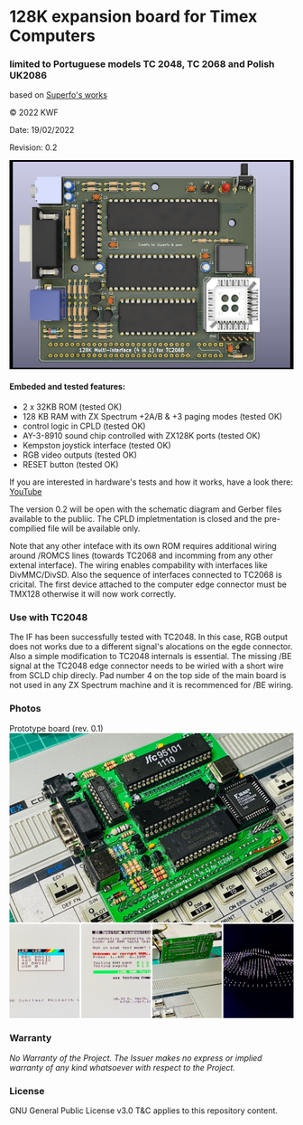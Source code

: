 # 128K expansion board for Timex Computers 
### limited to Portuguese models TC 2048, TC 2068 and Polish UK2086
based on [Superfo's works](https://worldofspectrum.org/forums/discussion/comment/790105/#Comment_790105)

© 2022 KWF

Date: 19/02/2022

Revision: 0.2

![3D model](/Docs/TC2068_128K_4in1_v0_2.png)

#### Embeded and tested features:

* 2 x 32KB ROM (tested OK)
* 128 KB RAM with ZX Spectrum +2A/B & +3 paging modes (tested OK)
* control logic in CPLD (tested OK)
* AY-3-8910 sound chip controlled with ZX128K ports (tested OK)
* Kempston joystick interface (tested OK)
* RGB video outputs (tested OK)
* RESET button (tested OK)

If you are interested in hardware's tests and how it works, have a look there: [YouTube](https://youtu.be/7duh5zHNvDc)

The version 0.2 will be open with the schematic diagram and Gerber files available to the publiic. The CPLD impletmentation is closed and the pre-compilied file will be available only. 

Note that any other inteface with its own ROM requires additional wiring around /ROMCS lines (towards TC2068 and incomming from any other extenal interface). The wiring enables compability with interfaces like DivMMC/DivSD. Also the sequence of interfaces connected to TC2068 is cricital. The first device attached to the computer edge connector must be TMX128 otherwise it will now work correctly.

### Use with TC2048

The IF has been successfully tested with TC2048. In this case, RGB output does not works due to a different signal's alocations on the egde connector. Also a simple modification to TC2048 internals is essential. The missing /BE signal at the TC2048 edge connector needs to be wiried with a short wire from SCLD chip direcly. Pad number 4 on the top side of the main board is not used in any ZX Spectrum machine and it is recommenced for /BE wiring.

### Photos

Prototype board (rev. 0.1)
![Prototype](/Docs/4_in1__128K_TC2068.jpg)

### Warranty

*No Warranty of the Project. The Issuer makes no express or implied warranty of any kind whatsoever with respect to the Project.*

### License

GNU General Public License v3.0 T&C applies to this repository content.
